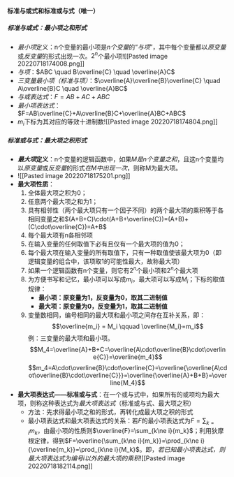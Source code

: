 #### **标准与或式**和**标准或与式**（唯一）
##### **标准与或式**：*最小项*之和形式
- *最小项*定义：n个变量的最小项是*n个变量*的“*与项*”，其中每个变量都以*原变量*或*反变量*的形式出现一次。$2^n$个最小项![[Pasted image 20220718174008.png]]
- *与项*：$ABC \quad B\overline{C} \quad \overline{A}C$
- *三变量最小项（标准与项）*：$\overline{A}\overline{B}\overline{C} \quad A\overline{B}C \quad \overline{A}BC$
- *与或表达式*：$F=AB+AC+ABC$
- *最小项表达式*：$F=AB\overline{C}+A\overline{B}C+\overline{A}BC+ABC$
- $m_i$下标为其对应的等效十进制数![[Pasted image 20220718174804.png]]
##### **标准或与式**：*最大项*之积形式
- ***最大项*定义**：n个变量的逻辑函数中，如果*M是n个变量之和*，且这n个变量均以*原变量*或*反变量*的形式*在M中出现一次*，则称M为最大项。
- ![[Pasted image 20220718175201.png]]
- **最大项性质**：
	1. 全体最大项之积为0；
	2. 任意两个最大项之和为1；
	3. 具有相邻性（两个最大项只有一个因子不同）的两个最大项的乘积等于各相同变量之和$(A+B+C)\cdot(A+B+\overline{C})=(A+B)+(C\cdot\overline{C})=A+B$
	4. 每个最大项有n各相邻项
	5. 在输入变量的任何取值下必有且仅有一个最大项的值为0；
	6. 每个最大项在输入变量的所有取值下，只有一种取值使该最大项为0（即逻辑变量的组合中，该项取1的可能性最大，故称最大项）
	7. 如果一个逻辑函数有n个变量，则它有$2^n$个最小项和$2^n$个最大项
	8.  为方便书写和记忆，最小项可以写成$m_i$，最大项可以写成$M_i$；下标的取值规律：
		- **最小项：原变量为1，反变量为0，取其二进制值**
		- **最大项：原变量为0，反变量为1，取其二进制值**
	9. 变量数相同，编号相同的最大项和最小项之间存在互补关系，即：$$\overline{m_i} = M_i \qquad \overline{M_i}=m_i$$例：三变量的最大项和最小项。$$M_4=\overline{A}+B+C=\overline{A\cdot\overline{B}\cdot\overline{C}}=\overline{m_4}$$$$m_4=A\cdot\overline{B}\cdot\overline{C}=\overline{\overline{A\cdot\overline{B}\cdot\overline{C}}}=\overline{\overline{A}+B+B}=\overline{M_4}$$
- **最大项表达式——标准或与式**：在一个或与式中，如果所有的或项均为最大项，则称这种表达式为*最大项表达式*（标准或与式、最大项之积）
	- 方法：先求得最小项之和的形式，再转化成最大项之积的形式
	- 最小项表达式和最大项表达式的关系：若$F$的最小项表达式为$F=\sum_{k=i}{m_k}$，由最小项的性质则$\overline{F}=\sum_{k\ne i}{m_k}$；利用狄摩根定律，得到$F=\overline{\sum_{k\ne i}{m_k}}=\prod_{k\ne i}{\overline{m_k}}=\prod_{k\ne i}{M_k}$。即，*若已知最小项表达式，则最大项表达式为编号i以外的最大项的乘积*![[Pasted image 20220718182114.png]]